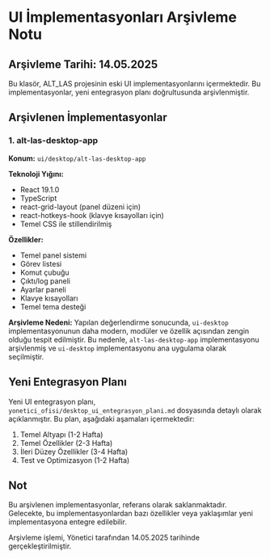# UI İmplementasyonları Arşivleme Notu

## Arşivleme Tarihi: 14.05.2025

Bu klasör, ALT_LAS projesinin eski UI implementasyonlarını içermektedir. Bu implementasyonlar, yeni entegrasyon planı doğrultusunda arşivlenmiştir.

## Arşivlenen İmplementasyonlar

### 1. alt-las-desktop-app

**Konum:** `ui/desktop/alt-las-desktop-app`

**Teknoloji Yığını:**
- React 19.1.0
- TypeScript
- react-grid-layout (panel düzeni için)
- react-hotkeys-hook (klavye kısayolları için)
- Temel CSS ile stillendirilmiş

**Özellikler:**
- Temel panel sistemi
- Görev listesi
- Komut çubuğu
- Çıktı/log paneli
- Ayarlar paneli
- Klavye kısayolları
- Temel tema desteği

**Arşivleme Nedeni:**
Yapılan değerlendirme sonucunda, `ui-desktop` implementasyonunun daha modern, modüler ve özellik açısından zengin olduğu tespit edilmiştir. Bu nedenle, `alt-las-desktop-app` implementasyonu arşivlenmiş ve `ui-desktop` implementasyonu ana uygulama olarak seçilmiştir.

## Yeni Entegrasyon Planı

Yeni UI entegrasyon planı, `yonetici_ofisi/desktop_ui_entegrasyon_plani.md` dosyasında detaylı olarak açıklanmıştır. Bu plan, aşağıdaki aşamaları içermektedir:

1. Temel Altyapı (1-2 Hafta)
2. Temel Özellikler (2-3 Hafta)
3. İleri Düzey Özellikler (3-4 Hafta)
4. Test ve Optimizasyon (1-2 Hafta)

## Not

Bu arşivlenen implementasyonlar, referans olarak saklanmaktadır. Gelecekte, bu implementasyonlardan bazı özellikler veya yaklaşımlar yeni implementasyona entegre edilebilir.

Arşivleme işlemi, Yönetici tarafından 14.05.2025 tarihinde gerçekleştirilmiştir.
